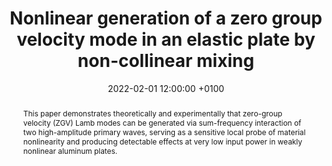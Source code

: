 ---
title: "Nonlinear generation of a zero group velocity mode in an elastic plate by non-collinear mixing"
date: 2022-02-01 12:00:00 +0100
selected: false
pub: "Ultrasonics 119: 106589"
pub_date: "2022"
semantic_scholar_id: 39e1d0c572c436ef2a05a4dd494b12b55a7d2a93
abstract: >-
  This paper demonstrates theoretically and experimentally that zero-group velocity (ZGV) Lamb modes can be generated 
  via sum-frequency interaction of two high-amplitude primary waves, serving as a sensitive local probe of material 
  nonlinearity and producing detectable effects at very low input power in weakly nonlinear aluminum plates.
cover: /assets/images/covers/Cover_Mora_2022_10-1016_j-ultras-2021-106589.png
authors:
  - Pierric Mora
  - Mathieu Chekroun
  - Samuel Raetz
  - Vincent Tournat
links:
  DOI: http://dx.doi.org/10.1016/j.ultras.2021.106589
#  PDF: /assets/publications_pdf/Mora_2022_10-1016_j-ultras-2021-106589.pdf

---